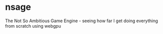 # nsage
The Not So Ambitious Game Engine - seeing how far I get doing everything from scratch using webgpu
